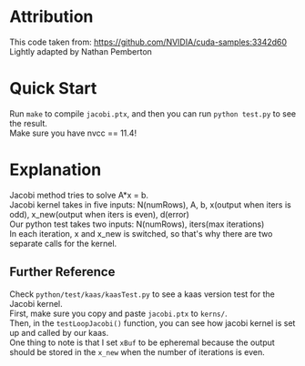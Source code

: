 # Attribution
This code taken from: https://github.com/NVIDIA/cuda-samples:3342d60
Lightly adapted by Nathan Pemberton



# Quick Start

Run `make` to compile `jacobi.ptx`, and then you can run `python test.py` to see the result. \
Make sure you have nvcc == 11.4!

# Explanation

Jacobi method tries to solve A*x = b. \
Jacobi kernel takes in five inputs: N(numRows), A, b, x(output when iters is odd), x_new(output when iters is even), d(error) \
Our python test takes two inputs: N(numRows), iters(max iterations) \
In each iteration, x and x_new is switched, so that's why there are two separate calls for the kernel.

## Further Reference
Check `python/test/kaas/kaasTest.py` to see a kaas version test for the Jacobi kernel. \
First, make sure you copy and paste `jacobi.ptx` to `kerns/`. \
Then, in the `testLoopJacobi()` function, you can see how jacobi kernel is set up and called by our kaas. \
One thing to note is that I set `xBuf` to be epheremal because the output should be stored in the `x_new` when the number of iterations is even.
